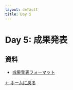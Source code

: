 ```yaml
---
layout: default
title: Day 5
---
```


# Day 5: 成果発表

## 資料

- [成果発表フォーマット](./materials/presentation_format.md)

[← ホームに戻る](../)